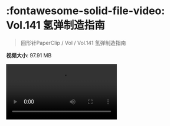 # :fontawesome-solid-file-video: Vol.141 氢弹制造指南

> 回形针PaperClip / Vol / Vol.141 氢弹制造指南

**视频大小**: 97.91 MB

<div class="video"><video src="https://file.hsyhx.top/archive/回形针PaperClip/Vol/Vol.141 氢弹制造指南.mp4" controls preload>🤔 您的浏览器不支持 video 标签</video></div>